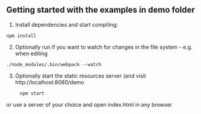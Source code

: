 ## Getting started with the examples in demo folder

1. Install dependencies and start compiling:

```
npm install
```

2. Optionally run if you want to watch for changes in the file system - e.g. when editing

```
./node_modules/.bin/webpack --watch
```

3. Optionally start the static resources server (and visit http://localhost:8080/demo

```
     npm start
```

or use a server of your choice and open index.html in any browser
